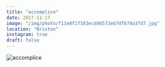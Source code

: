 ```yaml
---
title: "accomplice"
date: 2017-11-17
image: "/img/photo/f11e0f1f163ecd46572eb7dfb78a3fd7.jpg"
location: "Brixton"
instagram: true
draft: false
---
```


![accomplice](/img/photo/f11e0f1f163ecd46572eb7dfb78a3fd7.jpg)
